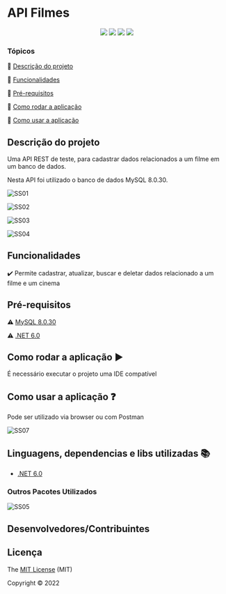 <h1>API Filmes</h1> 

<p align="center">
  <img src="https://img.shields.io/static/v1?label=.NET 6.0&message=framework&color=blue&style=for-the-badge&logo=.NET"/>
  <img src="https://img.shields.io/static/v1?label=C SHARP&message=10.0&color=blue&style=for-the-badge&logo=C#"/>
  <img src="http://img.shields.io/static/v1?label=License&message=MIT&color=green&style=for-the-badge"/>
   <img src="http://img.shields.io/static/v1?label=STATUS&message=CONCLUIDO&color=GREEN&style=for-the-badge"/>
</p>


### Tópicos 

:large_blue_circle: [Descrição do projeto](#descrição-do-projeto)

:large_blue_circle: [Funcionalidades](#funcionalidades)

:large_blue_circle: [Pré-requisitos](#pré-requisitos)

:large_blue_circle: [Como rodar a aplicação](#como-rodar-a-aplicação-arrow_forward)

:large_blue_circle: [Como usar a aplicação](#como-usar-a-aplicação-question)


## Descrição do projeto 
 <p>Uma API REST de teste, para cadastrar dados relacionados a um filme em um banco de dados.</p>
 <p>Nesta API foi utilizado o banco de dados MySQL 8.0.30.</p>
 
![SS01](https://user-images.githubusercontent.com/101216409/195956463-6bfc2ea7-5560-43c7-bb40-41c370a65eef.jpg)

![SS02](https://user-images.githubusercontent.com/101216409/195956466-4d8d9da9-c5b4-4273-a3f2-7476dc7fda2f.jpg)

![SS03](https://user-images.githubusercontent.com/101216409/195956469-83eec399-b005-4c84-9eed-dc7ab4588419.jpg)

![SS04](https://user-images.githubusercontent.com/101216409/195956483-134140a0-09cc-4e7a-81f0-971a0a5fecef.jpg)


## Funcionalidades

:heavy_check_mark: Permite cadastrar, atualizar, buscar e deletar dados relacionado a um filme e um cinema  


## Pré-requisitos

:warning: [MySQL 8.0.30](https://dev.mysql.com/downloads/installer/)

:warning: [.NET 6.0](https://dotnet.microsoft.com/en-us/download/dotnet/6.0)


## Como rodar a aplicação :arrow_forward:

É necessário executar o projeto uma IDE compatível 

## Como usar a aplicação :question:
Pode ser utilizado via browser ou com Postman


![SS07](https://user-images.githubusercontent.com/101216409/195956434-db49b2e3-e440-4e98-87a2-8f9f03836a53.jpg)


## Linguagens, dependencias e libs utilizadas :books:

- [.NET 6.0](https://dotnet.microsoft.com/en-us/download/dotnet/6.0)

### Outros Pacotes Utilizados

![SS05](https://user-images.githubusercontent.com/101216409/195956093-63a904bf-3d46-42a8-99ce-46325fd76d90.jpg)


## Desenvolvedores/Contribuintes




## Licença 

The [MIT License]() (MIT)

Copyright :copyright: 2022

